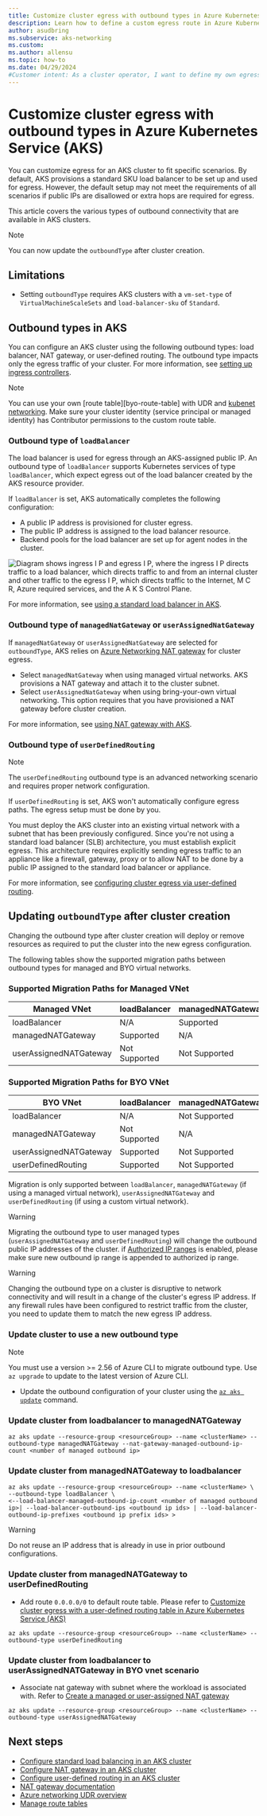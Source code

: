```yaml
---
title: Customize cluster egress with outbound types in Azure Kubernetes Service (AKS)
description: Learn how to define a custom egress route in Azure Kubernetes Service (AKS).
author: asudbring
ms.subservice: aks-networking
ms.custom:
ms.author: allensu
ms.topic: how-to
ms.date: 04/29/2024
#Customer intent: As a cluster operator, I want to define my own egress paths with user-defined routes. Since I define this up front I do not want AKS provided load balancer configurations.
---
```


# Customize cluster egress with outbound types in Azure Kubernetes Service (AKS)

You can customize egress for an AKS cluster to fit specific scenarios. By default, AKS provisions a standard SKU load balancer to be set up and used for egress. However, the default setup may not meet the requirements of all scenarios if public IPs are disallowed or extra hops are required for egress.

This article covers the various types of outbound connectivity that are available in AKS clusters.
 
> [!NOTE]
> You can now update the `outboundType` after cluster creation.

## Limitations

- Setting `outboundType` requires AKS clusters with a `vm-set-type` of `VirtualMachineScaleSets` and `load-balancer-sku` of `Standard`.

## Outbound types in AKS

You can configure an AKS cluster using the following outbound types: load balancer, NAT gateway, or user-defined routing. The outbound type impacts only the egress traffic of your cluster. For more information, see [setting up ingress controllers](ingress-basic.md).

> [!NOTE]
> You can use your own [route table][byo-route-table] with UDR and [kubenet networking](../aks/configure-kubenet.md). Make sure your cluster identity (service principal or managed identity) has Contributor permissions to the custom route table.

### Outbound type of `loadBalancer`

The load balancer is used for egress through an AKS-assigned public IP. An outbound type of `loadBalancer` supports Kubernetes services of type `loadBalancer`, which expect egress out of the load balancer created by the AKS resource provider.

If `loadBalancer` is set, AKS automatically completes the following configuration:

- A public IP address is provisioned for cluster egress.
- The public IP address is assigned to the load balancer resource.
- Backend pools for the load balancer are set up for agent nodes in the cluster.

![Diagram shows ingress I P and egress I P, where the ingress I P directs traffic to a load balancer, which directs traffic to and from an internal cluster and other traffic to the egress I P, which directs traffic to the Internet, M C R, Azure required services, and the A K S Control Plane.](media/egress-outboundtype/outboundtype-lb.png)

For more information, see [using a standard load balancer in AKS](load-balancer-standard.md).

### Outbound type of `managedNatGateway` or `userAssignedNatGateway`

If `managedNatGateway` or `userAssignedNatGateway` are selected for `outboundType`, AKS relies on [Azure Networking NAT gateway](/azure/virtual-network/nat-gateway/manage-nat-gateway) for cluster egress.

- Select `managedNatGateway` when using managed virtual networks. AKS provisions a NAT gateway and attach it to the cluster subnet.
- Select `userAssignedNatGateway` when using bring-your-own virtual networking. This option requires that you have provisioned a NAT gateway before cluster creation.

For more information, see [using NAT gateway with AKS](nat-gateway.md).

### Outbound type of `userDefinedRouting`

> [!NOTE]
> The `userDefinedRouting` outbound type is an advanced networking scenario and requires proper network configuration.

If `userDefinedRouting` is set, AKS won't automatically configure egress paths. The egress setup must be done by you.

You must deploy the AKS cluster into an existing virtual network with a subnet that has been previously configured. Since you're not using a standard load balancer (SLB) architecture, you must establish explicit egress. This architecture requires explicitly sending egress traffic to an appliance like a firewall, gateway, proxy or to allow NAT to be done by a public IP assigned to the standard load balancer or appliance.

For more information, see [configuring cluster egress via user-defined routing](egress-udr.md).

## Updating `outboundType` after cluster creation

Changing the outbound type after cluster creation will deploy or remove resources as required to put the cluster into the new egress configuration.

The following tables show the supported migration paths between outbound types for managed and BYO virtual networks.

### Supported Migration Paths for Managed VNet

| Managed VNet           | loadBalancer  | managedNATGateway | userAssignedNATGateway | userDefinedRouting |
|------------------------|---------------|-------------------|------------------------|--------------------|
| loadBalancer           | N/A           | Supported         | Not Supported          | Not Supported      |
| managedNATGateway      | Supported     | N/A               | Not Supported          | Not Supported      |
| userAssignedNATGateway | Not Supported | Not Supported     | N/A                    | Not Supported      |

### Supported Migration Paths for BYO VNet

| BYO VNet               | loadBalancer  | managedNATGateway | userAssignedNATGateway | userDefinedRouting |
|------------------------|---------------|-------------------|------------------------|--------------------|
| loadBalancer           | N/A           | Not Supported     | Supported              | Supported          |
| managedNATGateway      | Not Supported | N/A               | Not Supported          | Not Supported      |
| userAssignedNATGateway | Supported     | Not Supported     | N/A                    | Supported          |
| userDefinedRouting     | Supported     | Not Supported     | Supported              | N/A                |

Migration is only supported between `loadBalancer`, `managedNATGateway` (if using a managed virtual network), `userAssignedNATGateway` and `userDefinedRouting` (if using a custom virtual network).

> [!WARNING] 
> Migrating the outbound type to user managed types (`userAssignedNATGateway` and `userDefinedRouting`) will change the outbound public IP addresses of the cluster. 
> if [Authorized IP ranges](./api-server-authorized-ip-ranges.md) is enabled, please make sure new outbound ip range is appended to authorized ip range.

> [!WARNING]
> Changing the outbound type on a cluster is disruptive to network connectivity and will result in a change of the cluster's egress IP address. If any firewall rules have been configured to restrict traffic from the cluster, you need to update them to match the new egress IP address.

### Update cluster to use a new outbound type

> [!NOTE]
> You must use a version >= 2.56 of Azure CLI to migrate outbound type. Use `az upgrade` to update to the latest version of Azure CLI. 

* Update the outbound configuration of your cluster using the [`az aks update`][az-aks-update] command.

### Update cluster from loadbalancer to managedNATGateway  

```azurecli-interactive
az aks update --resource-group <resourceGroup> --name <clusterName> --outbound-type managedNATGateway --nat-gateway-managed-outbound-ip-count <number of managed outbound ip>
```

### Update cluster from managedNATGateway to loadbalancer

```azurecli-interactive
az aks update --resource-group <resourceGroup> --name <clusterName> \
--outbound-type loadBalancer \
<--load-balancer-managed-outbound-ip-count <number of managed outbound ip>| --load-balancer-outbound-ips <outbound ip ids> | --load-balancer-outbound-ip-prefixes <outbound ip prefix ids> >
```

> [!WARNING]
> Do not reuse an IP address that is already in use in prior outbound configurations.

### Update cluster from managedNATGateway to userDefinedRouting

- Add route `0.0.0.0/0` to default route table. Please refer to [Customize cluster egress with a user-defined routing table in Azure Kubernetes Service (AKS)](egress-udr.md)

```azurecli-interactive
az aks update --resource-group <resourceGroup> --name <clusterName> --outbound-type userDefinedRouting
```

### Update cluster from loadbalancer to userAssignedNATGateway in BYO vnet scenario

- Associate nat gateway with subnet where the workload is associated with. Refer to [Create a managed or user-assigned NAT gateway](nat-gateway.md)

```azurecli-interactive
az aks update --resource-group <resourceGroup> --name <clusterName> --outbound-type userAssignedNATGateway
```

## Next steps

- [Configure standard load balancing in an AKS cluster](load-balancer-standard.md)
- [Configure NAT gateway in an AKS cluster](nat-gateway.md)
- [Configure user-defined routing in an AKS cluster](egress-udr.md)
- [NAT gateway documentation](./nat-gateway.md)
- [Azure networking UDR overview](/azure/virtual-network/virtual-networks-udr-overview)
- [Manage route tables](/azure/virtual-network/manage-route-table)

<!-- LINKS - internal -->
[az-aks-update]: /cli/azure/aks#az_aks_update

